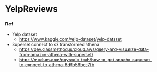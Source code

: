 # YelpReviews

### Ref
- Yelp dataset 
	- https://www.kaggle.com/yelp-dataset/yelp-dataset
- Superset connect to s3 transformed athena
	- https://dev.classmethod.jp/cloud/aws/query-and-visualize-data-from-amazon-athena-with-superset/
	- https://medium.com/payscale-tech/how-to-get-apache-superset-to-connect-to-athena-6d9b56bec7fb
